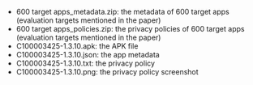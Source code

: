 + 600 target apps_metadata.zip: the metadata of 600 target apps (evaluation targets mentioned in the paper)
+ 600 target apps_policies.zip: the privacy policies of 600 target apps (evaluation targets mentioned in the paper)
+ C100003425-1.3.10.apk: the APK file
+ C100003425-1.3.10.json: the app metadata
+ C100003425-1.3.10.txt: the privacy policy
+ C100003425-1.3.10.png: the privacy policy screenshot